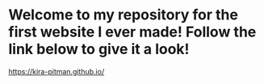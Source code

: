 # Welcome to my repository for the first website I ever made! Follow the link below to give it a look!

https://kira-pitman.github.io/
